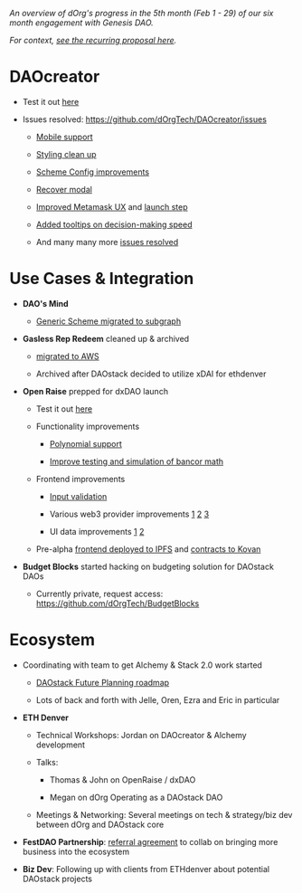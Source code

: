 *An overview of dOrg's progress in the 5th month (Feb 1 - 29) of our six month engagement with Genesis DAO.*

*For context, [see the recurring proposal here](Genesis_Recurring_Funding.md).*

# DAOcreator

- Test it out [here](http://daocreator-v2.herokuapp.com/)

- Issues resolved: https://github.com/dOrgTech/DAOcreator/issues

    - [Mobile support](https://github.com/dOrgTech/DAOcreator/pull/456)

    - [Styling clean up](https://github.com/dOrgTech/DAOcreator/pull/446)

    - [Scheme Config improvements](https://github.com/dOrgTech/DAOcreator/pull/383)

    - [Recover modal](https://github.com/dOrgTech/DAOcreator/pull/401)

    - [Improved Metamask UX](https://github.com/dOrgTech/DAOcreator/issues/375) and [launch step](https://github.com/dOrgTech/DAOcreator/issues/376)

    - [Added tooltips on decision-making speed](https://github.com/dOrgTech/DAOcreator/pull/458)

    - And many many more [issues resolved](https://github.com/dOrgTech/DAOcreator/pulls?q=is%3Apr+is%3Aclosed)

# Use Cases & Integration

- **DAO's Mind**

  - [Generic Scheme migrated to subgraph](https://github.com/daostack/subgraph/pull/480)

- **Gasless Rep Redeem** cleaned up & archived

  - [migrated to AWS](https://github.com/dOrgTech/TxPayerService/pull/44)

  - Archived after DAOstack decided to utilize xDAI for ethdenver
  
- **Open Raise** prepped for dxDAO launch

  - Test it out [here](https://ipfs.infura.io/ipfs/QmQxsoJ2VqWN8RrH8ZPJUd8qvdfoJBaWZk9V2tT47HCShM/#/exchange)

  - Functionality improvements

    - [Polynomial support](https://github.com/dOrgTech/OpenRaise/pull/92)

    - [Improve testing and simulation of bancor math](https://github.com/dOrgTech/OpenRaise/pull/93)

  - Frontend improvements

    - [Input validation](https://github.com/levelkdev/BC-DAPP/pull/38/files)

    - Various web3 provider improvements [1](https://github.com/levelkdev/BC-DAPP/pull/39) [2](https://github.com/levelkdev/BC-DAPP/pull/37) [3](https://github.com/levelkdev/BC-DAPP/pull/40)

    - UI data improvements [1](https://github.com/levelkdev/BC-DAPP/pull/35) [2](https://github.com/levelkdev/BC-DAPP/pull/36)

  - Pre-alpha [frontend deployed to IPFS](https://github.com/levelkdev/BC-DAPP/pull/42/files) and [contracts to Kovan](https://github.com/levelkdev/BC-DAPP/pull/34)
  
- **Budget Blocks** started hacking on budgeting solution for DAOstack DAOs

  - Currently private, request access: https://github.com/dOrgTech/BudgetBlocks

# Ecosystem

- Coordinating with team to get Alchemy & Stack 2.0 work started

  - [DAOstack Future Planning roadmap](https://docs.google.com/document/d/1yKI6-VA6MCFKY7QnNek2-Gv2UV4_cz52w2VqvWS6xoA/edit)

  - Lots of back and forth with Jelle, Oren, Ezra and Eric in particular

- **ETH Denver** 
  
  - Technical Workshops: Jordan on DAOcreator & Alchemy development

  - Talks:
    
    - Thomas & John on OpenRaise / dxDAO
    
    - Megan on dOrg Operating as a DAOstack DAO
  
  - Meetings & Networking: Several meetings on tech & strategy/biz dev between dOrg and DAOstack core

- **FestDAO Partnership**: [referral agreement](https://github.com/dOrgTech/Ecosystem/blob/cc4469308459e66e656fc98ff47971eda9df33d0/proposals/FestDAO/MOU.pdf) to collab on bringing more business into the ecosystem

- **Biz Dev**: Following up with clients from ETHdenver about potential DAOstack projects





